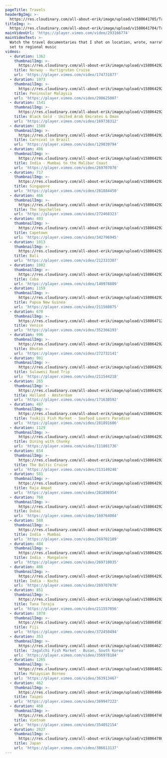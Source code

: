 ```yaml
---
pageTitle: Travels
headerBgImg: >-
  https://res.cloudinary.com/all-about-erik/image/upload/v1580641705/Travels/bamyan-banner_kxakxq.jpg
titleImg: >-
  https://res.cloudinary.com/all-about-erik/image/upload/v1580641704/Travels/travels_rcl4mu.png
mainVideoUrl: 'https://player.vimeo.com/video/293166774'
mainVideoText: >-
  Watch the travel documentaries that I shot on location, wrote, narrated, and
  set to regional music
videos:
  - duration: 1362
    thumbnailImg: >-
      https://res.cloudinary.com/all-about-erik/image/upload/v1580642922/Travels/norway_wtnfj7.jpg
    title: Norway - Hurtigruten Cruise
    url: 'https://player.vimeo.com/video/174731877'
  - duration: 1073
    thumbnailImg: >-
      https://res.cloudinary.com/all-about-erik/image/upload/v1580642923/Travels/malaysia_zcxazn.jpg
    title: Peninsular Malaysia
    url: 'https://player.vimeo.com/video/298625007'
  - duration: 1541
    thumbnailImg: >-
      https://res.cloudinary.com/all-about-erik/image/upload/v1580642923/Travels/uae_pdtrdu.jpg
    title: Black Gold - United Arab Emirates & Oman
    url: 'https://player.vimeo.com/video/169738312'
  - duration: 1588
    thumbnailImg: >-
      https://res.cloudinary.com/all-about-erik/image/upload/v1580642923/Travels/samba_mofqhz.jpg
    title: Carnival in Brazil
    url: 'https://player.vimeo.com/video/129839794'
  - duration: 486
    thumbnailImg: >-
      https://res.cloudinary.com/all-about-erik/image/upload/v1580642923/Travels/mumbai_malabar_gwxbtk.jpg
    title: India - Mumbai to the Malibar Coast
    url: 'https://player.vimeo.com/video/269707078'
  - duration: 717
    thumbnailImg: >-
      https://res.cloudinary.com/all-about-erik/image/upload/v1580642923/Travels/singapore_vrzl3t.jpg
    title: Singapore
    url: 'https://player.vimeo.com/video/281884450'
  - duration: 466
    thumbnailImg: >-
      https://res.cloudinary.com/all-about-erik/image/upload/v1580642923/Travels/seychelles_xa3hds.jpg
    title: The Seychelles
    url: 'https://player.vimeo.com/video/272460323'
  - duration: 403
    thumbnailImg: >-
      https://res.cloudinary.com/all-about-erik/image/upload/v1580642924/Travels/capetown_njc5zv.jpg
    title: Capetown
    url: 'https://player.vimeo.com/video/342796945'
  - duration: 1013
    thumbnailImg: >-
      https://res.cloudinary.com/all-about-erik/image/upload/v1580642924/Travels/bali_si2btf.jpg
    title: Bali
    url: 'https://player.vimeo.com/video/212333307'
  - duration: 1082
    thumbnailImg: >-
      https://res.cloudinary.com/all-about-erik/image/upload/v1580642924/Travels/cuba_fgmvfk.jpg
    title: Cuba
    url: 'https://player.vimeo.com/video/140978809'
  - duration: 1159
    thumbnailImg: >-
      https://res.cloudinary.com/all-about-erik/image/upload/v1580642923/Travels/papua_viclph.jpg
    title: Papua New Guinea
    url: 'https://player.vimeo.com/video/211560875'
  - duration: 670
    thumbnailImg: >-
      https://res.cloudinary.com/all-about-erik/image/upload/v1580647124/Travels/venice_cemorb.jpg
    title: Venice
    url: 'https://player.vimeo.com/video/352366193'
  - duration: 996
    thumbnailImg: >-
      https://res.cloudinary.com/all-about-erik/image/upload/v1580642924/Travels/bhutan_wzklvo.jpg
    title: Bhutan
    url: 'https://player.vimeo.com/video/272732141'
  - duration: 901
    thumbnailImg: >-
      https://res.cloudinary.com/all-about-erik/image/upload/v1580642923/Travels/sulawesi_ddeel8.jpg
    title: Sulawesi Road Trip
    url: 'https://player.vimeo.com/video/211544218'
  - duration: 265
    thumbnailImg: >-
      https://res.cloudinary.com/all-about-erik/image/upload/v1580642924/Travels/holland_woygop.jpg
    title: Holland - Amsterdam
    url: 'https://player.vimeo.com/video/171630592'
  - duration: 487
    thumbnailImg: >-
      https://res.cloudinary.com/all-about-erik/image/upload/v1580642923/Travels/tsukijistill_ygyyv8.jpg
    title: Tsukiji Fish Market - Seafood Lovers Paradise
    url: 'https://player.vimeo.com/video/281891606'
  - duration: 1129
    thumbnailImg: >-
      https://res.cloudinary.com/all-about-erik/image/upload/v1580642924/Travels/diningwithchunky_pvl2mo.jpg
    title: Dining with Chunky
    url: 'https://player.vimeo.com/video/111801736'
  - duration: 654
    thumbnailImg: >-
      https://res.cloudinary.com/all-about-erik/image/upload/v1580642924/Travels/baltic_mvyknf.jpg
    title: The Baltic Cruise
    url: 'https://player.vimeo.com/video/213149248'
  - duration: 581
    thumbnailImg: >-
      https://res.cloudinary.com/all-about-erik/image/upload/v1580642923/Travels/rajaampat_vbaqi6.jpg
    title: Raja Ampat
    url: 'https://player.vimeo.com/video/281896954'
  - duration: 768
    thumbnailImg: >-
      https://res.cloudinary.com/all-about-erik/image/upload/v1580642924/Travels/burj_kalifa_wbcmha.jpg
    title: Dubai
    url: 'https://player.vimeo.com/video/169764004'
  - duration: 588
    thumbnailImg: >-
      https://res.cloudinary.com/all-about-erik/image/upload/v1580642923/Travels/mumbai_kmen3j.jpg
    title: India - Mumbai
    url: 'https://player.vimeo.com/video/269702189'
  - duration: 484
    thumbnailImg: >-
      https://res.cloudinary.com/all-about-erik/image/upload/v1580642923/Travels/mangalore_oxmfsl.jpg
    title: India - Mangalore
    url: 'https://player.vimeo.com/video/269710035'
  - duration: 486
    thumbnailImg: >-
      https://res.cloudinary.com/all-about-erik/image/upload/v1580642923/Travels/mumbai_malabar_gwxbtk.jpg
    title: India - Kochi
    url: 'https://player.vimeo.com/video/269707078'
  - duration: 851
    thumbnailImg: >-
      https://res.cloudinary.com/all-about-erik/image/upload/v1580642923/Travels/tanatoraja_z0jqx4.jpg
    title: Tana Toraja
    url: 'https://player.vimeo.com/video/211557056'
  - duration: 1078
    thumbnailImg: >-
      https://res.cloudinary.com/all-about-erik/image/upload/v1580645879/Travels/fiji_x2e1ro.jpg
    title: Fiji
    url: 'https://player.vimeo.com/video/372450494'
  - duration: 353
    thumbnailImg: >-
      https://res.cloudinary.com/all-about-erik/image/upload/v1580646274/Travels/jagalchi-fish-market-south-korea_vhkmuw.jpg
    title: 'Jagalchi Fish Market - Busan, South Korea'
    url: 'https://player.vimeo.com/video/356978104'
  - duration: 1265
    thumbnailImg: >-
      https://res.cloudinary.com/all-about-erik/image/upload/v1580646524/Travels/malaysian-borneo_gmgghz.jpg
    title: Malaysian Borneo
    url: 'https://player.vimeo.com/video/363913467'
  - duration: 462
    thumbnailImg: >-
      https://res.cloudinary.com/all-about-erik/image/upload/v1580646848/Travels/taipei_bz5taf.jpg
    title: Taipei
    url: 'https://player.vimeo.com/video/369947222'
  - duration: 468
    thumbnailImg: >-
      https://res.cloudinary.com/all-about-erik/image/upload/v1580647403/Travels/vietnam_ywkufd.jpg
    title: Vietnam
    url: 'https://player.vimeo.com/video/354052154'
  - duration: 2027
    thumbnailImg: >-
      https://res.cloudinary.com/all-about-erik/image/upload/v1580647803/Travels/japan_hno20g.jpg
    title: Japan
    url: 'https://player.vimeo.com/video/386613137'
---
```


